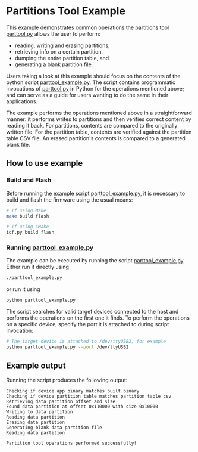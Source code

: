 # Partitions Tool Example

This example demonstrates common operations the partitions tool [parttool.py](../../../components/partition_table/parttool.py) allows the user to perform:

- reading, writing and erasing partitions,
- retrieving info on a certain partition,
- dumping the entire partition table, and 
- generating a blank partition file.

Users taking a look at this example should focus on the contents of the python script [parttool_example.py](parttool_example.py). The script contains programmatic invocations of [parttool.py](../../../components/partition_table/parttool.py) in Python for the operations mentioned above; and can serve as a guide for users wanting to do the same in their applications.

The example performs the operations mentioned above in a straightforward manner: it performs writes to partitions and then verifies correct content
by reading it back. For partitions, contents are compared to the originally written file. For the partition table, contents are verified against the partition table CSV
file. An erased partition's contents is compared to a generated blank file.

## How to use example

### Build and Flash

Before running the example script [parttool_example.py](parttool_example.py), it is necessary to build and flash the firmware using the usual means:

```bash
# If using Make
make build flash

# If using CMake
idf.py build flash
```

### Running [parttool_example.py](parttool_example.py)

The example can be executed by running the script [parttool_example.py](parttool_example.py). Either run it directly using

```bash
./parttool_example.py
```

or run it using

```bash
python parttool_example.py
```

The script searches for valid target devices connected to the host and performs the operations on the first one it finds. To perform the operations on a specific device, specify the port it is attached to during script invocation:

```bash
# The target device is attached to /dev/ttyUSB2, for example
python parttool_example.py --port /dev/ttyUSB2
```

## Example output

Running the script produces the following output:

```
Checking if device app binary matches built binary
Checking if device partition table matches partition table csv
Retrieving data partition offset and size
Found data partition at offset 0x110000 with size 0x10000
Writing to data partition
Reading data partition
Erasing data partition
Generating blank data partition file
Reading data partition

Partition tool operations performed successfully!
```

